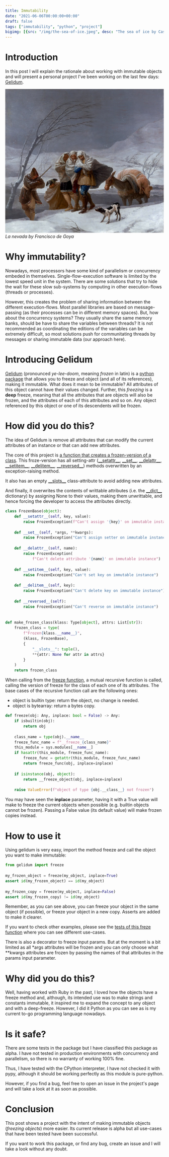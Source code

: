 ```yaml
---
title: Immutability
date: "2021-06-06T00:00:00+00:00"
draft: false
tags: ["immutability", "python", "project"]
bigimg: [{src: "/img/the-sea-of-ice.jpeg", desc: "The sea of ice by Caspar David Friedrich"}]
---
```


# Introduction
In this post I will explain the rationale about working with immutable objects
and will present a personal project I've been working on the last few days:
[Gelidum](https://github.com/diegojromerolopez/gelidum).

![La nevada, painted by Francisco de Goya](/static/images/la-nevada-goya.jpeg "La nevada by Francisco de Goya")
*La nevada by Francisco de Goya* 

# Why immutability?
Nowadays, most processors have some kind of parallelism or concurrency
embeded in themselves. Single-flow-execution software is limited by
the lowest speed unit in the system. There are some solutions that
try to hide the wait for these slow sub-systems by computing in other
execution-flows (threads or processes).

However, this creates the problem of sharing information between
the different execution-flows. Most parallel libraries are based
on message-passing (as their processes can be in different memory spaces). But, how about the concurrency systems? They usually
share the same memory banks, should be have to share the variables
between threads? It is not recommended as coordinating the editions of the variables can be extremely difficult, so most solutions push for communitating threads by messages or sharing immutable data
(our approach here).

# Introducing Gelidum
[Gelidum](https://github.com/diegojromerolopez/gelidum) (pronounced *ye-lee-doom*,
meaning *frozen* in latin) is a [python package](https://pypi.org/project/gelidum/)
that allows you to freeze and object (and all of its references), making it immutable.
What does it mean to be immutable? All attributes of this object cannot have their values
changed. Further, this *freezing* is a **deep** freeze, meaning that all the attributes
that are objects will also be frozen, and the attributes of each of this attributes and
so on. Any object referenced by this object or one of its descendents will be frozen.

# How did you do this?
The idea of Gelidum is remove all attributes that can modify the current attributes of an
instance or that can add new attributes.

The core of this project is [a function that creates a frozen-version of a class](https://github.com/diegojromerolopez/gelidum/blob/main/gelidum/frozen.py).
This froze-version has all setting-attr
([\_\_setattr\_\_](https://docs.python.org/3/reference/datamodel.html#object.__setattr__),
[\_\_set\_\_](https://docs.python.org/3/reference/datamodel.html#object.__set__),
[\_\_delattr\_\_](https://docs.python.org/3/reference/datamodel.html#object.__delattr__),
[\_\_setitem\_\_](https://docs.python.org/3/reference/datamodel.html#object.__setitem__),
[\_\_delitem\_\_](https://docs.python.org/3/reference/datamodel.html#object.__delitem__),
[\_\_reversed\_\_](https://docs.python.org/3/reference/datamodel.html#object.__reversed__)) methods overwritten by an exception-raising method.

It also has an empty [\_\_slots\_\_](https://docs.python.org/3/reference/datamodel.html#slots) class-attribute to avoid adding new attributes.

And finally, it overwrites the contents of writtable attributes (i.e. the [\_\_dict\_\_](https://docs.python.org/3/library/stdtypes.html#object.__dict__) dictionary) by assigning None to their values, making them unwrittable, and hence forcing the developer to access the
attributes directly.

```python
class FrozenBase(object):
    def __setattr__(self, key, value):
        raise FrozenException(f"Can't assign '{key}' on immutable instance")

    def __set__(self, *args, **kwargs):
        raise FrozenException("Can't assign setter on immutable instance")

    def __delattr__(self, name):
        raise FrozenException(
            f"Can't delete attribute '{name}' on immutable instance")

    def __setitem__(self, key, value):
        raise FrozenException("Can't set key on immutable instance")

    def __delitem__(self, key):
        raise FrozenException("Can't delete key on immutable instance")

    def __reversed__(self):
        raise FrozenException("Can't reverse on immutable instance")


def make_frozen_class(klass: Type[object], attrs: List[str]):
    frozen_class = type(
        f"Frozen{klass.__name__}",
        (klass, FrozenBase),
        {
            "__slots__": tuple(),
            **{attr: None for attr in attrs}
        }
    )
    return frozen_class
```

When calling from the
[freeze function](https://github.com/diegojromerolopez/gelidum/blob/main/gelidum/freeze.py),
a mutual recursive function is called, calling the version of
freeze for the class of each one of its attributes. The base cases of the recursive function call are the following ones:
- object is builtin type: return the object, no change is needed.
- object is bytearray: return a bytes copy.

```python
def freeze(obj: Any, inplace: bool = False) -> Any:
    if isbuiltin(obj):
        return obj

    class_name = type(obj).__name__
    freeze_func_name = f"__freeze_{class_name}"
    this_module = sys.modules[__name__]
    if hasattr(this_module, freeze_func_name):
        freeze_func = getattr(this_module, freeze_func_name)
        return freeze_func(obj, inplace=inplace)

    if isinstance(obj, object):
        return __freeze_object(obj, inplace=inplace)

    raise ValueError(f"object of type {obj.__class__} not frozen")
```

You may have seen the **inplace** parameter, having it with a True value
will make to freeze the current objects when possible (e.g. builtin objects
cannot be frozen). Passing a False value (its default value) will make
frozen copies instead.

# How to use it
Using gelidum is very easy, import the method freeze and call the object
you want to make immutable:

```python
from gelidum import freeze

my_frozen_object = freeze(my_object, inplace=True)
assert id(my_frozen_object) == id(my_object)

my_frozen_copy = freeze(my_object, inplace=False)
assert id(my_frozen_copy) != id(my_object)
```

Remember, as you can see above, you can freeze your object
in the same object (if possible), or freeze your object
in a new copy. Asserts are added to make it clearer.

If you want to check other examples, please see the
[tests of this freze function](https://github.com/diegojromerolopez/gelidum/blob/main/tests/gelidum_tests/test_freeze.py) where you can see different use-cases.

There is also a decorator to freeze input params. But at the moment is a bit
limited as all \*args attributes will be frozen and you can only choose what
\*\*kwargs attributes are frozen by passing the names of that attributes in
the params input parameter.

# Why did you do this?
Well, having worked with Ruby in the past, I loved how the objects have
a freeze method and, although, its intended use was to make strings and
constants immutable, it inspired me to expand the concept to any object
and with a deep-freeze. However, I did it Python as you can see as is
my current to-go programming language nowadays.

# Is it safe?
There are some tests in the package but I have classified this package
as alpha. I have not tested in production environments with concurrency and
parallelism, so there is no warranty of working 100% fine.

Thus, I have tested with the CPython interpreter, I have not checked it with
pypy, although it should be working perfectly as this module is pure-python.

However, if you find a bug, feel free to open an issue in the project's
page and will take a look at it as soon as possible.

# Conclusion
This post shows a project with the intent of making immutable objects (*freezing objects*)
more easier. Its current release is alpha but all use-cases that have been tested
have been successful.

If you want to work this package, or find any bug, create an issue and I will take a look
without any doubt.